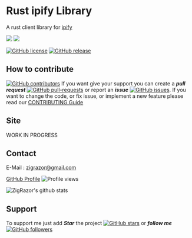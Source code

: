 # Rust ipify Library
A rust client library for [ipify](https://www.ipify.org/)

<img src="https://img.shields.io/badge/rust%20-%2300599C.svg?&style=for-the-badge&logo=rust%2B%2B&ogoColor=white"/> <img src="https://img.shields.io/badge/github%20-%23121011.svg?&style=for-the-badge&logo=github&logoColor=white"/>

[![GitHub license](https://img.shields.io/github/license/ZigRazor/rust_ipify.svg)](https://github.com/ZigRazor/rust_ipify/blob/master/LICENSE)
[![GitHub release](https://img.shields.io/github/release/ZigRazor/rust_ipify.svg)](https://GitHub.com/ZigRazor/CXXGraph/releases/)


## How to contribute 
[![GitHub contributors](https://img.shields.io/github/contributors/ZigRazor/rust_ipify.svg)](https://GitHub.com/ZigRazor/rust_ipify/graphs/contributors/)
If you want give your support you can create a ***pull request***   [![GitHub pull-requests](https://img.shields.io/github/issues-pr/ZigRazor/rust_ipify.svg)](https://GitHub.com/ZigRazor/rust_ipify/pull/) or report an ***issue***  [![GitHub issues](https://img.shields.io/github/issues/ZigRazor/rust_ipify.svg)](https://GitHub.com/ZigRazor/rust_ipify/issues/).
If you want to change the code, or fix issue, or implement a new feature please read our [CONTRIBUTING Guide](https://github.com/ZigRazor/rust_ipify/blob/master/CONTRIBUTING.md)

## Site

WORK IN PROGRESS

## Contact
E-Mail : zigrazor@gmail.com

[GitHub Profile](https://github.com/ZigRazor) ![Profile views](https://gpvc.arturio.dev/ZigRazor)

![ZigRazor's github stats](https://github-readme-stats.vercel.app/api?username=ZigRazor&show_icons=true&title_color=fff&icon_color=79ff97&text_color=9f9f9f&bg_color=151515)

## Support
To support me just add ***Star*** the project  [![GitHub stars](https://img.shields.io/github/stars/ZigRazor/rust_ipify.svg?style=social&label=Star&maxAge=2592000)](https://GitHub.com/ZigRazor/rust_ipify/stargazers/) or ***follow me***  [![GitHub followers](https://img.shields.io/github/followers/ZigRazor.svg?style=social&label=Follow&maxAge=2592000)](https://github.com/ZigRazor?tab=followers)